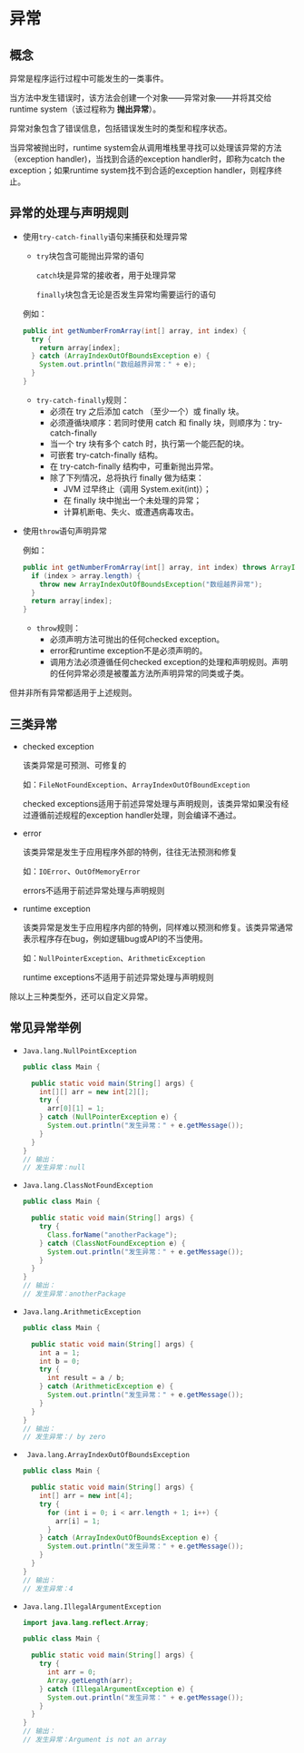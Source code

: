 # 异常

## 概念

异常是程序运行过程中可能发生的一类事件。

当方法中发生错误时，该方法会创建一个对象——异常对象——并将其交给runtime system（该过程称为 **抛出异常**）。

异常对象包含了错误信息，包括错误发生时的类型和程序状态。

当异常被抛出时，runtime system会从调用堆栈里寻找可以处理该异常的方法（exception handler)，当找到合适的exception handler时，即称为catch the exception；如果runtime system找不到合适的exception handler，则程序终止。

## 异常的处理与声明规则

- 使用`try-catch-finally`语句来捕获和处理异常

  - `try`块包含可能抛出异常的语句

    `catch`块是异常的接收者，用于处理异常

    `finally`块包含无论是否发生异常均需要运行的语句

  例如：

  ```java
  public int getNumberFromArray(int[] array, int index) {
    try {
      return array[index];
    } catch (ArrayIndexOutOfBoundsException e) {
      System.out.println("数组越界异常：" + e);
    }
  }
  ```
  - `try-catch-finally`规则：
    - 必须在 try 之后添加 catch （至少一个）或 finally 块。
    - 必须遵循块顺序：若同时使用 catch 和 finally 块，则顺序为：try-catch-finally
    - 当一个 try 块有多个 catch 时，执行第一个能匹配的块。
    - 可嵌套 try-catch-finally 结构。
    - 在 try-catch-finally 结构中，可重新抛出异常。
    - 除了下列情况，总将执行 finally 做为结束：
      - JVM 过早终止（调用 System.exit(int)）；
      - 在 finally 块中抛出一个未处理的异常；
      - 计算机断电、失火、或遭遇病毒攻击。

- 使用`throw`语句声明异常

  例如：

  ```java
  public int getNumberFromArray(int[] array, int index) throws ArrayIndexOutOfBoundsException {
    if (index > array.length) {
      throw new ArrayIndexOutOfBoundsException("数组越界异常");
    }
    return array[index];
  }
  ```

  - `throw`规则：
    - 必须声明方法可抛出的任何checked exception。
    - error和runtime exception不是必须声明的。
    - 调用方法必须遵循任何checked exception的处理和声明规则。声明的任何异常必须是被覆盖方法所声明异常的同类或子类。

但并非所有异常都适用于上述规则。

## 三类异常

- checked exception

  该类异常是可预测、可修复的

  如：`FileNotFoundException`、`ArrayIndexOutOfBoundException`

  checked exceptions适用于前述异常处理与声明规则，该类异常如果没有经过遵循前述规程的exception handler处理，则会编译不通过。

- error

  该类异常是发生于应用程序外部的特例，往往无法预测和修复

  如：`IOError`、`OutOfMemoryError`

  errors不适用于前述异常处理与声明规则

- runtime exception

  该类异常是发生于应用程序内部的特例，同样难以预测和修复。该类异常通常表示程序存在bug，例如逻辑bug或API的不当使用。

  如：`NullPointerException`、`ArithmeticException`

  runtime exceptions不适用于前述异常处理与声明规则

除以上三种类型外，还可以自定义异常。

## 常见异常举例

- `Java.lang.NullPointException`

  ```java
  public class Main {
  
    public static void main(String[] args) {
      int[][] arr = new int[2][];
      try {
        arr[0][1] = 1;
      } catch (NullPointerException e) {
        System.out.println("发生异常：" + e.getMessage());
      }
    }
  }
  // 输出：
  // 发生异常：null
  ```

- `Java.lang.ClassNotFoundException`

  ```java
  public class Main {
  
    public static void main(String[] args) {
      try {
        Class.forName("anotherPackage");
      } catch (ClassNotFoundException e) {
        System.out.println("发生异常：" + e.getMessage());
      }
    }
  }
  // 输出：
  // 发生异常：anotherPackage
  ```

- `Java.lang.ArithmeticException`

  ```java
  public class Main {
  
    public static void main(String[] args) {
      int a = 1;
      int b = 0;
      try {
        int result = a / b;
      } catch (ArithmeticException e) {
        System.out.println("发生异常：" + e.getMessage());
      }
    }
  }
  // 输出：
  // 发生异常：/ by zero
  ```

- ` Java.lang.ArrayIndexOutOfBoundsException`

  ```java
  public class Main {
  
    public static void main(String[] args) {
      int[] arr = new int[4];
      try {
        for (int i = 0; i < arr.length + 1; i++) {
          arr[i] = 1;
        }
      } catch (ArrayIndexOutOfBoundsException e) {
        System.out.println("发生异常：" + e.getMessage());
      }
    }
  }
  // 输出：
  // 发生异常：4
  ```

- `Java.lang.IllegalArgumentException`

  ```java
  import java.lang.reflect.Array;
  
  public class Main {
  
    public static void main(String[] args) {
      try {
        int arr = 0;
        Array.getLength(arr);
      } catch (IllegalArgumentException e) {
        System.out.println("发生异常：" + e.getMessage());
      }
    }
  }
  // 输出：
  // 发生异常：Argument is not an array
  ```

  